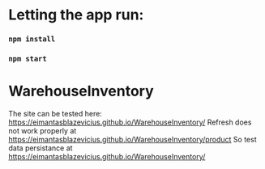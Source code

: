 # Letting the app run:

### `npm install`
### `npm start`


# WarehouseInventory
The site can be tested here: https://eimantasblazevicius.github.io/WarehouseInventory/
Refresh does not work properly at https://eimantasblazevicius.github.io/WarehouseInventory/product
So test data persistance at https://eimantasblazevicius.github.io/WarehouseInventory/
